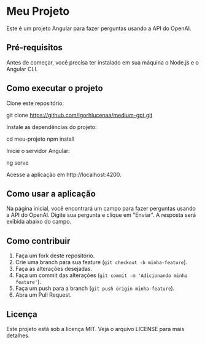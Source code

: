 # Meu Projeto

Este é um projeto Angular para fazer perguntas usando a API do OpenAI.

## Pré-requisitos

Antes de começar, você precisa ter instalado em sua máquina o Node.js e o Angular CLI.

## Como executar o projeto

Clone este repositório:

git clone https://github.com/igorhlucenaa/medium-gpt.git

Instale as dependências do projeto:

cd meu-projeto
npm install

Inicie o servidor Angular:

ng serve

Acesse a aplicação em http://localhost:4200.

## Como usar a aplicação

Na página inicial, você encontrará um campo para fazer perguntas usando a API do OpenAI. Digite sua pergunta e clique em "Enviar". A resposta será exibida abaixo do campo.

## Como contribuir

1. Faça um fork deste repositório.
2. Crie uma branch para sua feature (`git checkout -b minha-feature`).
3. Faça as alterações desejadas.
4. Faça um commit das alterações (`git commit -m 'Adicionando minha feature'`).
5. Faça um push para a branch (`git push origin minha-feature`).
6. Abra um Pull Request.

## Licença

Este projeto está sob a licença MIT. Veja o arquivo LICENSE para mais detalhes.
